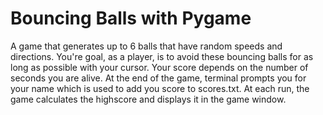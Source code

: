 # Bouncing Balls with Pygame
A game that generates up to 6 balls that have random speeds and directions.  You're goal, as a player, is to avoid these bouncing balls for as long as possible with your cursor.
Your score depends on the number of seconds you are alive.  At the end of the game, terminal prompts you for your name which is used to add you score to scores.txt.  At each run, the game calculates the highscore and displays it in the game window. 
